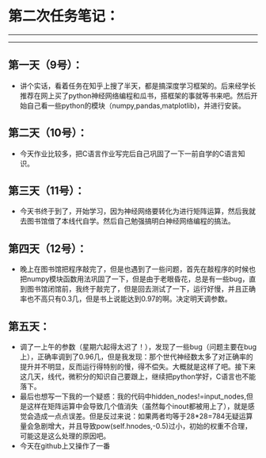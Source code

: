 # 第二次任务笔记：
***
***
## 第一天（9号）：
* 讲个实话，看着任务在知乎上搜了半天，都是搞深度学习框架的。后来经学长推荐在网上买了python神经网络编程和瓜书，搭框架的事就等书来吧。然后开始自己看一些python的模块（numpy,pandas,matplotlib)，并进行安装。
## 第二天（10号）：
* 今天作业比较多，把C语言作业写完后自己巩固了一下一前自学的C语言知识。
## 第三天（11号）：
* 今天书终于到了，开始学习，因为神经网络要转化为进行矩阵运算，然后我就去图书馆借了本线代自学。然后自己勉强搞明白神经网络编程的搞法。
## 第四天（12号）：
* 晚上在图书馆把程序敲完了，但是也遇到了一些问题，首先在敲程序的时候也把numpy模块函数用法巩固了一下，但是由于老眼昏花，总是有一些bug，直到图书馆闭馆前，我终于敲完了，但是回去测试了一下，运行好慢，并且正确率也不高只有0.3几，但是书上说能达到0.97的啊。决定明天调参数。
## 第五天：
* 调了一上午的参数（星期六起得太迟了！），发现了一些bug（问题主要在bug上），正确率调到了0.96几，但是我发现：那个世代神经数太多了对正确率的提升并不明显，反而运行得特别的慢，得不偿失。大概就是这样了吧。接下来这几天，线代，微积分的知识自己要跟上，继续把python学好，C语言也不能落下。
* 最后也想写一下我的一个疑惑：我的代码中hidden_nodes!=input_nodes,但是这样在矩阵运算中会导致几个值消失（虽然每个inout都被用上了），就是感觉会造成一点点误差。但是反过来说：如果两者均等于28*28=784无疑运算量会急剧增大，并且导致pow(self.hnodes,-0.5)过小，初始的权重不合理，可能这是这么处理的原因吧。
* 今天在github上又操作了一番
